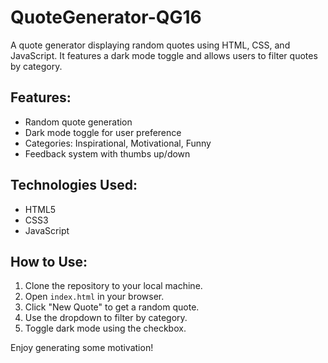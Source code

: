 # QuoteGenerator-QG16
A quote generator displaying random quotes using HTML, CSS, and JavaScript. It features a dark mode toggle and allows users to filter quotes by category.

## Features:
- Random quote generation
- Dark mode toggle for user preference
- Categories: Inspirational, Motivational, Funny
- Feedback system with thumbs up/down

## Technologies Used:
- HTML5
- CSS3
- JavaScript

## How to Use:
1. Clone the repository to your local machine.
2. Open `index.html` in your browser.
3. Click "New Quote" to get a random quote.
4. Use the dropdown to filter by category.
5. Toggle dark mode using the checkbox.

Enjoy generating some motivation!
